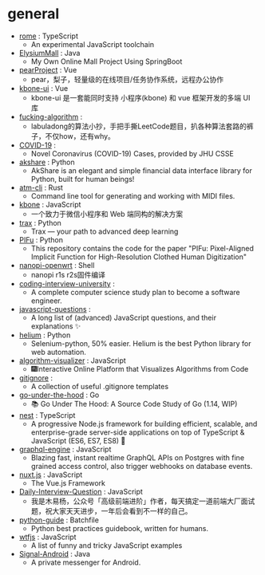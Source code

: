 # general
- [rome](https://github.com/facebookexperimental/rome) : TypeScript
  - An experimental JavaScript toolchain
- [ElysiumMall](https://github.com/JackZhu426/ElysiumMall) : Java
  - My Own Online Mall Project Using SpringBoot
- [pearProject](https://github.com/a54552239/pearProject) : Vue
  - pear，梨子，轻量级的在线项目/任务协作系统，远程办公协作
- [kbone-ui](https://github.com/wechat-miniprogram/kbone-ui) : Vue
  - kbone-ui 是一套能同时支持 小程序(kbone) 和 vue 框架开发的多端 UI 库
- [fucking-algorithm](https://github.com/labuladong/fucking-algorithm) : 
  - labuladong的算法小抄，手把手撕LeetCode题目，扒各种算法套路的裤子，不仅how，还有why。
- [COVID-19](https://github.com/CSSEGISandData/COVID-19) : 
  - Novel Coronavirus (COVID-19) Cases, provided by JHU CSSE
- [akshare](https://github.com/jindaxiang/akshare) : Python
  - AkShare is an elegant and simple financial data interface library for Python, built for human beings!
- [atm-cli](https://github.com/allthemusicllc/atm-cli) : Rust
  - Command line tool for generating and working with MIDI files.
- [kbone](https://github.com/Tencent/kbone) : JavaScript
  - 一个致力于微信小程序和 Web 端同构的解决方案
- [trax](https://github.com/google/trax) : Python
  - Trax — your path to advanced deep learning
- [PIFu](https://github.com/shunsukesaito/PIFu) : Python
  - This repository contains the code for the paper "PIFu: Pixel-Aligned Implicit Function for High-Resolution Clothed Human Digitization"
- [nanopi-openwrt](https://github.com/klever1988/nanopi-openwrt) : Shell
  - nanopi r1s r2s固件编译
- [coding-interview-university](https://github.com/jwasham/coding-interview-university) : 
  - A complete computer science study plan to become a software engineer.
- [javascript-questions](https://github.com/lydiahallie/javascript-questions) : 
  - A long list of (advanced) JavaScript questions, and their explanations ✨
- [helium](https://github.com/mherrmann/helium) : Python
  - Selenium-python, 50% easier. Helium is the best Python library for web automation.
- [algorithm-visualizer](https://github.com/algorithm-visualizer/algorithm-visualizer) : JavaScript
  - 🎆Interactive Online Platform that Visualizes Algorithms from Code
- [gitignore](https://github.com/github/gitignore) : 
  - A collection of useful .gitignore templates
- [go-under-the-hood](https://github.com/changkun/go-under-the-hood) : Go
  - 📚 Go Under The Hood: A Source Code Study of Go (1.14, WIP)
- [nest](https://github.com/nestjs/nest) : TypeScript
  - A progressive Node.js framework for building efficient, scalable, and enterprise-grade server-side applications on top of TypeScript & JavaScript (ES6, ES7, ES8) 🚀
- [graphql-engine](https://github.com/hasura/graphql-engine) : JavaScript
  - Blazing fast, instant realtime GraphQL APIs on Postgres with fine grained access control, also trigger webhooks on database events.
- [nuxt.js](https://github.com/nuxt/nuxt.js) : JavaScript
  - The Vue.js Framework
- [Daily-Interview-Question](https://github.com/Advanced-Frontend/Daily-Interview-Question) : JavaScript
  - 我是木易杨，公众号「高级前端进阶」作者，每天搞定一道前端大厂面试题，祝大家天天进步，一年后会看到不一样的自己。
- [python-guide](https://github.com/realpython/python-guide) : Batchfile
  - Python best practices guidebook, written for humans.
- [wtfjs](https://github.com/denysdovhan/wtfjs) : JavaScript
  - A list of funny and tricky JavaScript examples
- [Signal-Android](https://github.com/signalapp/Signal-Android) : Java
  - A private messenger for Android.
